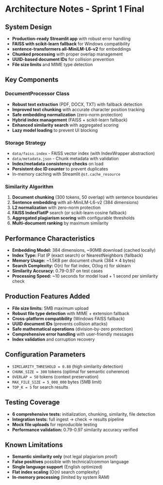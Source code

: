 # Architecture Notes - Sprint 1 Final

## System Design
- **Production-ready Streamlit app** with robust error handling
- **FAISS with scikit-learn fallback** for Windows compatibility
- **sentence-transformers all-MiniLM-L6-v2** for embeddings
- **Chunked processing** with proper overlap management
- **UUID-based document IDs** for collision prevention
- **File size limits** and MIME type detection

## Key Components

### DocumentProcessor Class
- **Robust text extraction** (PDF, DOCX, TXT) with fallback detection
- **Improved text chunking** with accurate character position tracking
- **Safe embedding normalization** (zero-norm protection)
- **Hybrid index management** (FAISS + scikit-learn fallback)
- **Enhanced similarity search** with aggregated scoring
- **Lazy model loading** to prevent UI blocking

### Storage Strategy
- `data/faiss.index` - FAISS vector index (with IndexWrapper abstraction)
- `data/metadata.json` - Chunk metadata with validation
- **Index/metadata consistency checks** on load
- **Persistent doc ID counter** to prevent duplicates
- In-memory caching with Streamlit `@st.cache_resource`

### Similarity Algorithm
1. **Document chunking** (300 tokens, 50 overlap) with sentence boundaries
2. **Sentence embedding** with all-MiniLM-L6-v2 (384 dimensions)
3. **L2 normalization** with zero-norm protection
4. **FAISS IndexFlatIP** search (or scikit-learn cosine fallback)
5. **Aggregated plagiarism scoring** with configurable thresholds
6. **Multi-document ranking** by maximum similarity

## Performance Characteristics
- **Embedding Model:** 384 dimensions, ~90MB download (cached locally)
- **Index Type:** Flat IP (exact search) or NearestNeighbors (fallback)
- **Memory Usage:** ~1.5KB per document chunk (384 × 4 bytes)
- **Search Complexity:** O(n) for flat index, O(log n) for sklearn
- **Similarity Accuracy:** 0.79-0.97 on test cases
- **Processing Speed:** ~10 seconds for model load + 1 second per similarity check

## Production Features Added
- **File size limits:** 5MB maximum upload
- **Robust file type detection** with MIME + extension fallback
- **Cross-platform compatibility** (Windows FAISS fallback)
- **UUID document IDs** (prevents collision attacks)
- **Safe mathematical operations** (division-by-zero protection)
- **Comprehensive error handling** with user-friendly messages
- **Index validation** and corruption recovery

## Configuration Parameters
- `SIMILARITY_THRESHOLD = 0.88` (high similarity detection)
- `CHUNK_SIZE = 300` tokens (optimal for semantic coherence)
- `OVERLAP = 50` tokens (context preservation)
- `MAX_FILE_SIZE = 5_000_000` bytes (5MB limit)
- `TOP_K = 5` for search results

## Testing Coverage
- **6 comprehensive tests:** initialization, chunking, similarity, file detection
- **Integration tests:** full ingest → check → results pipeline
- **Mock file uploads** for reproducible testing
- **Performance validation:** 0.79-0.97 similarity accuracy verified

## Known Limitations
- **Semantic similarity only** (not legal plagiarism proof)
- **False positives** possible with technical/common language
- **Single language support** (English optimized)
- **Flat index scaling** (O(n) search complexity)
- **In-memory processing** (limited by system RAM)
